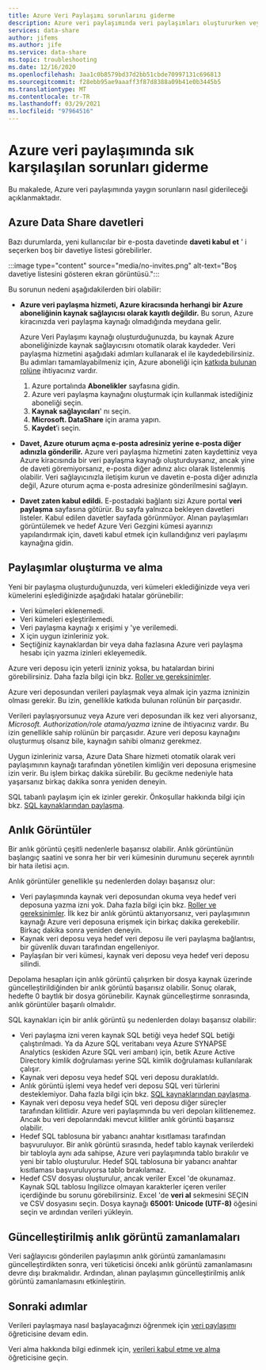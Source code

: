 ```yaml
---
title: Azure Veri Paylaşımı sorunlarını giderme
description: Azure veri paylaşımında veri paylaşımları oluştururken veya alırken davetiye ve hatalarla ilgili sorunları nasıl giderebileceğinizi öğrenin.
services: data-share
author: jifems
ms.author: jife
ms.service: data-share
ms.topic: troubleshooting
ms.date: 12/16/2020
ms.openlocfilehash: 3aa1c0b8579bd37d2bb51cbde70997131c696813
ms.sourcegitcommit: f28ebb95ae9aaaff3f87d8388a09b41e0b3445b5
ms.translationtype: MT
ms.contentlocale: tr-TR
ms.lasthandoff: 03/29/2021
ms.locfileid: "97964516"
---
```

# <a name="troubleshoot-common-problems-in-azure-data-share"></a>Azure veri paylaşımında sık karşılaşılan sorunları giderme 

Bu makalede, Azure veri paylaşımında yaygın sorunların nasıl giderileceği açıklanmaktadır. 

## <a name="azure-data-share-invitations"></a>Azure Data Share davetleri 

Bazı durumlarda, yeni kullanıcılar bir e-posta davetinde **daveti kabul et** ' i seçerken boş bir davetiye listesi görebilirler. 

:::image type="content" source="media/no-invites.png" alt-text="Boş davetiye listesini gösteren ekran görüntüsü.":::

Bu sorunun nedeni aşağıdakilerden biri olabilir:

* **Azure veri paylaşma hizmeti, Azure kiracısında herhangi bir Azure aboneliğinin kaynak sağlayıcısı olarak kayıtlı değildir.** Bu sorun, Azure kiracınızda veri paylaşma kaynağı olmadığında meydana gelir. 

    Azure Veri Paylaşımı kaynağı oluşturduğunuzda, bu kaynak Azure aboneliğinizde kaynak sağlayıcısını otomatik olarak kaydeder. Veri paylaşma hizmetini aşağıdaki adımları kullanarak el ile kaydedebilirsiniz. Bu adımları tamamlayabilmeniz için, Azure aboneliği için [katkıda bulunan rolüne](../role-based-access-control/built-in-roles.md#contributor) ihtiyacınız vardır. 

    1. Azure portalında **Abonelikler** sayfasına gidin.
    1. Azure veri paylaşma kaynağını oluşturmak için kullanmak istediğiniz aboneliği seçin.
    1. **Kaynak sağlayıcıları**' nı seçin.
    1. **Microsoft. DataShare** için arama yapın.
    1. **Kaydet**’i seçin.

* **Davet, Azure oturum açma e-posta adresiniz yerine e-posta diğer adınızla gönderilir.** Azure veri paylaşma hizmetini zaten kaydettiniz veya Azure kiracısında bir veri paylaşma kaynağı oluşturduysanız, ancak yine de daveti göremiyorsanız, e-posta diğer adınız alıcı olarak listelenmiş olabilir. Veri sağlayıcınızla iletişim kurun ve davetin e-posta diğer adınızla değil, Azure oturum açma e-posta adresinize gönderilmesini sağlayın.

* **Davet zaten kabul edildi.** E-postadaki bağlantı sizi Azure portal **veri paylaşma** sayfasına götürür. Bu sayfa yalnızca bekleyen davetleri listeler. Kabul edilen davetler sayfada görünmüyor. Alınan paylaşımları görüntülemek ve hedef Azure Veri Gezgini kümesi ayarınızı yapılandırmak için, daveti kabul etmek için kullandığınız veri paylaşımı kaynağına gidin.

## <a name="creating-and-receiving-shares"></a>Paylaşımlar oluşturma ve alma

Yeni bir paylaşma oluşturduğunuzda, veri kümeleri eklediğinizde veya veri kümelerini eşlediğinizde aşağıdaki hatalar görünebilir:

* Veri kümeleri eklenemedi.
* Veri kümeleri eşleştirilemedi.
* Veri paylaşma kaynağı x erişimi y 'ye verilemedi.
* X için uygun izinleriniz yok.
* Seçtiğiniz kaynaklardan bir veya daha fazlasına Azure veri paylaşma hesabı için yazma izinleri ekleyemedik.

Azure veri deposu için yeterli izniniz yoksa, bu hatalardan birini görebilirsiniz. Daha fazla bilgi için bkz. [Roller ve gereksinimler](concepts-roles-permissions.md). 

Azure veri deposundan verileri paylaşmak veya almak için yazma izninizin olması gerekir. Bu izin, genellikle katkıda bulunan rolünün bir parçasıdır. 

Verileri paylaşıyorsunuz veya Azure veri deposundan ilk kez veri alıyorsanız, *Microsoft. Authorization/role atama/yazma* iznine de ihtiyacınız vardır. Bu izin genellikle sahip rolünün bir parçasıdır. Azure veri deposu kaynağını oluşturmuş olsanız bile, kaynağın sahibi olmanız gerekmez. 

Uygun izinleriniz varsa, Azure Data Share hizmeti otomatik olarak veri paylaşımının kaynağı tarafından yönetilen kimliğin veri deposuna erişmesine izin verir. Bu işlem birkaç dakika sürebilir. Bu gecikme nedeniyle hata yaşarsanız birkaç dakika sonra yeniden deneyin.

SQL tabanlı paylaşım için ek izinler gerekir. Önkoşullar hakkında bilgi için bkz. [SQL kaynaklarından paylaşma](how-to-share-from-sql.md).

## <a name="snapshots"></a>Anlık Görüntüler
Bir anlık görüntü çeşitli nedenlerle başarısız olabilir. Anlık görüntünün başlangıç saatini ve sonra her bir veri kümesinin durumunu seçerek ayrıntılı bir hata iletisi açın. 

Anlık görüntüler genellikle şu nedenlerden dolayı başarısız olur:

* Veri paylaşımında kaynak veri deposundan okuma veya hedef veri deposuna yazma izni yok. Daha fazla bilgi için bkz. [Roller ve gereksinimler](concepts-roles-permissions.md). İlk kez bir anlık görüntü aktarıyorsanız, veri paylaşımının kaynağı Azure veri deposuna erişmek için birkaç dakika gerekebilir. Birkaç dakika sonra yeniden deneyin.
* Kaynak veri deposu veya hedef veri deposu ile veri paylaşma bağlantısı, bir güvenlik duvarı tarafından engelleniyor.
* Paylaşılan bir veri kümesi, kaynak veri deposu veya hedef veri deposu silindi.

Depolama hesapları için anlık görüntü çalışırken bir dosya kaynak üzerinde güncelleştirildiğinden bir anlık görüntü başarısız olabilir. Sonuç olarak, hedefte 0 baytlık bir dosya görünebilir. Kaynak güncelleştirme sonrasında, anlık görüntüler başarılı olmalıdır.

SQL kaynakları için bir anlık görüntü şu nedenlerden dolayı başarısız olabilir:

* Veri paylaşma izni veren kaynak SQL betiği veya hedef SQL betiği çalıştırılmadı. Ya da Azure SQL veritabanı veya Azure SYNAPSE Analytics (eskiden Azure SQL veri ambarı) için, betik Azure Active Directory kimlik doğrulaması yerine SQL kimlik doğrulaması kullanılarak çalışır.  
* Kaynak veri deposu veya hedef SQL veri deposu duraklatıldı.
* Anlık görüntü işlemi veya hedef veri deposu SQL veri türlerini desteklemiyor. Daha fazla bilgi için bkz. [SQL kaynaklarından paylaşma](how-to-share-from-sql.md#supported-data-types).
* Kaynak veri deposu veya hedef SQL veri deposu diğer süreçler tarafından kilitlidir. Azure veri paylaşımında bu veri depoları kilitlenemez. Ancak bu veri depolarındaki mevcut kilitler anlık görüntü başarısız olabilir.
* Hedef SQL tablosuna bir yabancı anahtar kısıtlaması tarafından başvuruluyor. Bir anlık görüntü sırasında, hedef tablo kaynak verilerdeki bir tabloyla aynı ada sahipse, Azure veri paylaşımında tablo bırakılır ve yeni bir tablo oluşturulur. Hedef SQL tablosuna bir yabancı anahtar kısıtlaması başvuruluyorsa tablo bırakılamaz.
* Hedef CSV dosyası oluşturulur, ancak veriler Excel 'de okunamaz. Kaynak SQL tablosu Ingilizce olmayan karakterler içeren veriler içerdiğinde bu sorunu görebilirsiniz. Excel 'de **veri al** sekmesini SEÇIN ve CSV dosyasını seçin. Dosya kaynağı **65001: Unicode (UTF-8)** öğesini seçin ve ardından verileri yükleyin.

## <a name="updated-snapshot-schedules"></a>Güncelleştirilmiş anlık görüntü zamanlamaları
Veri sağlayıcısı gönderilen paylaşımın anlık görüntü zamanlamasını güncelleştirdikten sonra, veri tüketicisi önceki anlık görüntü zamanlamasını devre dışı bırakmalıdır. Ardından, alınan paylaşımın güncelleştirilmiş anlık görüntü zamanlamasını etkinleştirin. 

## <a name="next-steps"></a>Sonraki adımlar

Verileri paylaşmaya nasıl başlayacağınızı öğrenmek için [veri paylaşımı](share-your-data.md) öğreticisine devam edin. 

Veri alma hakkında bilgi edinmek için, [verileri kabul etme ve alma](subscribe-to-data-share.md) öğreticisine geçin.